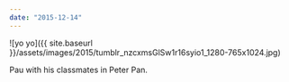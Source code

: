 ```yaml
---
date: "2015-12-14"
---
```


![yo yo]({{ site.baseurl }}/assets/images/2015/tumblr_nzcxmsGlSw1r16syio1_1280-765x1024.jpg)

Pau with his classmates in Peter Pan.
